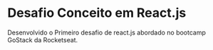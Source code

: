 # Desafio Conceito em React.js
Desenvolvido o Primeiro desafio de react.js abordado no bootcamp GoStack da Rocketseat.
